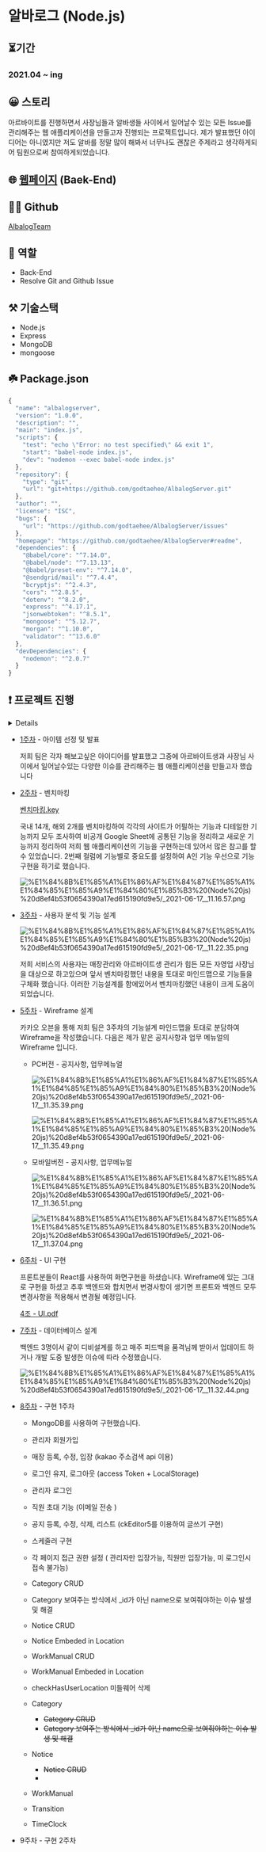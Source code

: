 # 알바로그 (Node.js)

## ⏳기간

### 2021.04 ~ ing

## 😀 스토리

아르바이트를 진행하면서 사장님들과 알바생들 사이에서 일어날수 있는 모든 Issue를 관리해주는 웹 애플리케이션을 만들고자 진행되는 프로젝트입니다. 제가 발표했던 아이디어는 아니였지만 저도 알바를 정말 많이 해봐서 너무나도 괜찮은 주제라고 생각하게되어 팀원으로써 참여하게되었습니다.

## 🌐 [웹페이지](https://dashboard.heroku.com/apps/albalog-test) (Baek-End)

## 🙋‍♂️ Github

[AlbalogTeam](https://github.com/AlbalogTeam)

## 🎲 역할

- Back-End
- Resolve Git and Github Issue

## ⚒️ 기술스택

- Node.js
- Express
- MongoDB
- mongoose

## ☘️ Package.json

```jsx
{
  "name": "albalogserver",
  "version": "1.0.0",
  "description": "",
  "main": "index.js",
  "scripts": {
    "test": "echo \"Error: no test specified\" && exit 1",
    "start": "babel-node index.js",
    "dev": "nodemon --exec babel-node index.js"
  },
  "repository": {
    "type": "git",
    "url": "git+https://github.com/godtaehee/AlbalogServer.git"
  },
  "author": "",
  "license": "ISC",
  "bugs": {
    "url": "https://github.com/godtaehee/AlbalogServer/issues"
  },
  "homepage": "https://github.com/godtaehee/AlbalogServer#readme",
  "dependencies": {
    "@babel/core": "^7.14.0",
    "@babel/node": "^7.13.13",
    "@babel/preset-env": "^7.14.0",
    "@sendgrid/mail": "^7.4.4",
    "bcryptjs": "^2.4.3",
    "cors": "^2.8.5",
    "dotenv": "^8.2.0",
    "express": "^4.17.1",
    "jsonwebtoken": "^8.5.1",
    "mongoose": "^5.12.7",
    "morgan": "^1.10.0",
    "validator": "^13.6.0"
  },
  "devDependencies": {
    "nodemon": "^2.0.7"
  }
}
```

## ❗ 프로젝트 진행

<details>

- [0주차](https://www.youtube.com/watch?v=A76W9kts5u4) - 오리엔테이션 & 팀 빌딩

    개발자의 품격님이 임의로 지정해주신 팀원을 바탕으로 오리엔테이션을 진행하였습니다.
</details>


- [1주차](https://www.youtube.com/watch?v=JmbHsfjhjSY&list=PLqbWuGdVBJd1bukVXopWjl5mUevBtj04h&index=3) - 아이템 선정 및 발표

    저희 팀은 각자 해보고싶은 아이디어를 발표했고 그중에 아르바이트생과 사장님 사이에서 일어날수있는 다양한 이슈를 관리해주는 웹 애플리케이션을 만들고자 했습니다

- [2주차](https://www.youtube.com/watch?v=UmeayBglVwM&list=PLqbWuGdVBJd1bukVXopWjl5mUevBtj04h&index=4) - 벤치마킹

    [벤치마킹.key](%E1%84%8B%E1%85%A1%E1%86%AF%E1%84%87%E1%85%A1%E1%84%85%E1%85%A9%E1%84%80%E1%85%B3%20(Node%20js)%20d8ef4b53f0654390a17ed615190fd9e5.key)

    국내 14개, 해외 2개를 벤치마킹하여 각각의 사이트가 어필하는 기능과 디테일한 기능까지 모두 조사하여 비공개 Google Sheet에 공통된 기능을 정리하고 새로운 기능까지 정리하여 저희 웹 애플리케이션의 기능을 구현하는데 있어서 많은 참고를 할수 있었습니다. 2번째 컬럼에 기능별로 중요도를 설정하여 A인 기능 우선으로 기능구현을 하기로 했습니다.

    ![%E1%84%8B%E1%85%A1%E1%86%AF%E1%84%87%E1%85%A1%E1%84%85%E1%85%A9%E1%84%80%E1%85%B3%20(Node%20js)%20d8ef4b53f0654390a17ed615190fd9e5/_2021-06-17__11.16.57.png](%E1%84%8B%E1%85%A1%E1%86%AF%E1%84%87%E1%85%A1%E1%84%85%E1%85%A9%E1%84%80%E1%85%B3%20(Node%20js)%20d8ef4b53f0654390a17ed615190fd9e5/_2021-06-17__11.16.57.png)

- [3주차](https://www.youtube.com/watch?v=SKp-M7y54rc&list=PLqbWuGdVBJd1bukVXopWjl5mUevBtj04h&index=4) - 사용자 분석 및 기능 설계

    ![%E1%84%8B%E1%85%A1%E1%86%AF%E1%84%87%E1%85%A1%E1%84%85%E1%85%A9%E1%84%80%E1%85%B3%20(Node%20js)%20d8ef4b53f0654390a17ed615190fd9e5/_2021-06-17__11.22.35.png](%E1%84%8B%E1%85%A1%E1%86%AF%E1%84%87%E1%85%A1%E1%84%85%E1%85%A9%E1%84%80%E1%85%B3%20(Node%20js)%20d8ef4b53f0654390a17ed615190fd9e5/_2021-06-17__11.22.35.png)

    저희 서비스의 사용자는 매장관리와 아르바이트생 관리가 힘든 모든 자영업 사장님을 대상으로 하고있으며 앞서 벤치마킹했던 내용을 토대로 마인드맵으로 기능들을 구체화 했습니다. 이러한 기능설계를 함에있어서 벤치마킹했던 내용이 크게 도움이 되었습니다.

- [5주차](https://www.youtube.com/watch?v=htXO6oxzgBM&list=PLqbWuGdVBJd1bukVXopWjl5mUevBtj04h&index=5) - Wireframe 설계

    카카오 오븐을 통해 저희 팀은 3주차의 기능설계 마인드맵을 토대로 분담하여 Wireframe을 작성했습니다. 다음은 제가 맡은 공지사항과 업무 메뉴얼의 Wireframe 입니다.

    - PC버전 - 공지사항, 업무메뉴얼

        ![%E1%84%8B%E1%85%A1%E1%86%AF%E1%84%87%E1%85%A1%E1%84%85%E1%85%A9%E1%84%80%E1%85%B3%20(Node%20js)%20d8ef4b53f0654390a17ed615190fd9e5/_2021-06-17__11.35.39.png](%E1%84%8B%E1%85%A1%E1%86%AF%E1%84%87%E1%85%A1%E1%84%85%E1%85%A9%E1%84%80%E1%85%B3%20(Node%20js)%20d8ef4b53f0654390a17ed615190fd9e5/_2021-06-17__11.35.39.png)

        ![%E1%84%8B%E1%85%A1%E1%86%AF%E1%84%87%E1%85%A1%E1%84%85%E1%85%A9%E1%84%80%E1%85%B3%20(Node%20js)%20d8ef4b53f0654390a17ed615190fd9e5/_2021-06-17__11.35.49.png](%E1%84%8B%E1%85%A1%E1%86%AF%E1%84%87%E1%85%A1%E1%84%85%E1%85%A9%E1%84%80%E1%85%B3%20(Node%20js)%20d8ef4b53f0654390a17ed615190fd9e5/_2021-06-17__11.35.49.png)

    - 모바일버전 - 공지사항, 업무메뉴얼

        ![%E1%84%8B%E1%85%A1%E1%86%AF%E1%84%87%E1%85%A1%E1%84%85%E1%85%A9%E1%84%80%E1%85%B3%20(Node%20js)%20d8ef4b53f0654390a17ed615190fd9e5/_2021-06-17__11.36.51.png](%E1%84%8B%E1%85%A1%E1%86%AF%E1%84%87%E1%85%A1%E1%84%85%E1%85%A9%E1%84%80%E1%85%B3%20(Node%20js)%20d8ef4b53f0654390a17ed615190fd9e5/_2021-06-17__11.36.51.png)

        ![%E1%84%8B%E1%85%A1%E1%86%AF%E1%84%87%E1%85%A1%E1%84%85%E1%85%A9%E1%84%80%E1%85%B3%20(Node%20js)%20d8ef4b53f0654390a17ed615190fd9e5/_2021-06-17__11.37.04.png](%E1%84%8B%E1%85%A1%E1%86%AF%E1%84%87%E1%85%A1%E1%84%85%E1%85%A9%E1%84%80%E1%85%B3%20(Node%20js)%20d8ef4b53f0654390a17ed615190fd9e5/_2021-06-17__11.37.04.png)

- [6주차](https://www.youtube.com/watch?v=JAeF2zukJYA&list=PLqbWuGdVBJd1bukVXopWjl5mUevBtj04h&index=6) - UI 구현

    프론트분들이 React를 사용하여 화면구현을 하셨습니다. Wireframe에 있는 그대로 구현을 하셨고 추후 백엔드와 합치면서 변경사항이 생기면 프론트와 백엔드 모두 변경사항을 적용해서 변경될 예정입니다.

    [4조 - UI.pdf](%E1%84%8B%E1%85%A1%E1%86%AF%E1%84%87%E1%85%A1%E1%84%85%E1%85%A9%E1%84%80%E1%85%B3%20(Node%20js)%20d8ef4b53f0654390a17ed615190fd9e5/4_-_UI.pdf)

- [7주차](https://www.youtube.com/watch?v=sZYyuJStlqA&list=PLqbWuGdVBJd1bukVXopWjl5mUevBtj04h&index=7) - 데이터베이스 설계

    백엔드 3명이서 같이 디비설계를 하고 매주 피드백을 품격님께 받아서 업데이트 하거나 개발 도중 발생한 이슈에 따라 수정했습니다.

    ![%E1%84%8B%E1%85%A1%E1%86%AF%E1%84%87%E1%85%A1%E1%84%85%E1%85%A9%E1%84%80%E1%85%B3%20(Node%20js)%20d8ef4b53f0654390a17ed615190fd9e5/_2021-06-17__11.32.44.png](%E1%84%8B%E1%85%A1%E1%86%AF%E1%84%87%E1%85%A1%E1%84%85%E1%85%A9%E1%84%80%E1%85%B3%20(Node%20js)%20d8ef4b53f0654390a17ed615190fd9e5/_2021-06-17__11.32.44.png)

- [8주차](https://www.youtube.com/watch?v=lHbe_nmVMPI&list=PLqbWuGdVBJd1bukVXopWjl5mUevBtj04h&index=8) - 구현 1주차
    - MongoDB를 사용하여 구현했습니다.
    - 관리자 회원가입
    - 매장 등록, 수정, 입장 (kakao 주소검색 api 이용)
    - 로그인 유지, 로그아웃 (access Token + LocalStorage)
    - 관리자 로그인
    - 직원 초대 기능 (이메일 전송 )
    - 공지 등록, 수정, 삭제, 리스트 (ckEditor5를 이용하여 글쓰기 구현)
    - 스케줄러 구현
    - 각 페이지 접근 권한 설정 ( 관리자만 입장가능, 직원만 입장가능, 미 로그인시 접속 불가능)
    - Category CRUD
    - Category 보여주는 방식에서 _id가 아닌 name으로 보여줘야하는 이슈 발생 및 해결
    - Notice CRUD
    - Notice Embeded in Location
    - WorkManual CRUD
    - WorkManual Embeded in Location
    - checkHasUserLocation 미들웨어 삭제

    - Category
        - ~~Category CRUD~~
        - ~~Category 보여주는 방식에서 _id가 아닌 name으로 보여줘야하는 이슈 발생 및 해결~~
    - Notice
        - ~~Notice CRUD~~
        - 
    - WorkManual
    - Transition
    - TimeClock
- 9주차 - 구현 2주차

